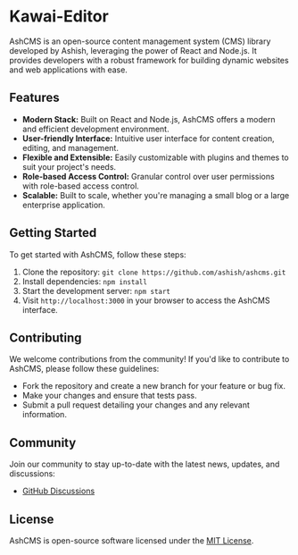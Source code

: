 # Kawai-Editor

AshCMS is an open-source content management system (CMS) library developed by Ashish, leveraging the power of React and Node.js. It provides developers with a robust framework for building dynamic websites and web applications with ease.

## Features

- **Modern Stack:** Built on React and Node.js, AshCMS offers a modern and efficient development environment.
- **User-friendly Interface:** Intuitive user interface for content creation, editing, and management.
- **Flexible and Extensible:** Easily customizable with plugins and themes to suit your project's needs.
- **Role-based Access Control:** Granular control over user permissions with role-based access control.
- **Scalable:** Built to scale, whether you're managing a small blog or a large enterprise application.

## Getting Started

To get started with AshCMS, follow these steps:

1. Clone the repository: `git clone https://github.com/ashish/ashcms.git`
2. Install dependencies: `npm install`
3. Start the development server: `npm start`
4. Visit `http://localhost:3000` in your browser to access the AshCMS interface.

## Contributing

We welcome contributions from the community! If you'd like to contribute to AshCMS, please follow these guidelines:

- Fork the repository and create a new branch for your feature or bug fix.
- Make your changes and ensure that tests pass.
- Submit a pull request detailing your changes and any relevant information.

## Community

Join our community to stay up-to-date with the latest news, updates, and discussions:

- [GitHub Discussions](https://github.com/ashish/ashcms/discussions)

## License

AshCMS is open-source software licensed under the [MIT License](LICENSE).
